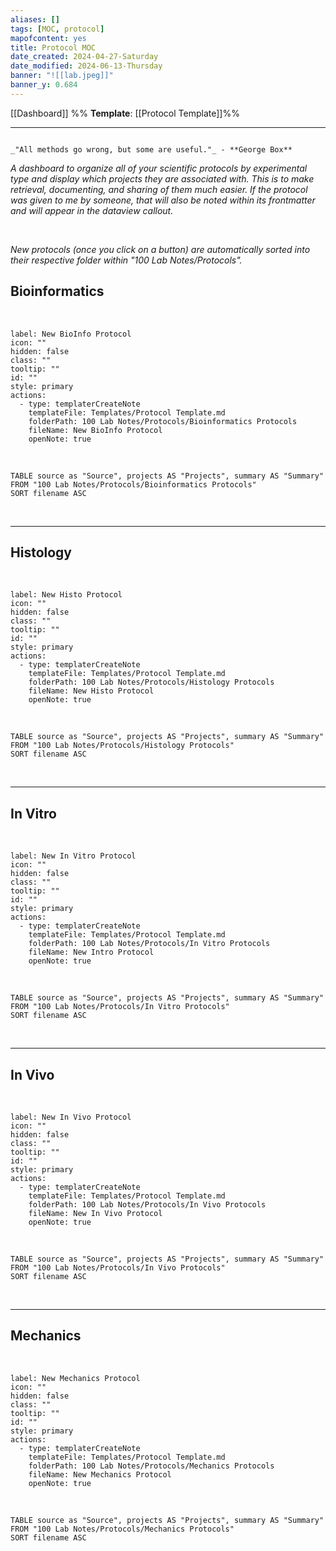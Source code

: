 ```yaml
---
aliases: []
tags: [MOC, protocol]
mapofcontent: yes
title: Protocol MOC
date_created: 2024-04-27-Saturday
date_modified: 2024-06-13-Thursday
banner: "![[lab.jpeg]]"
banner_y: 0.684
---
```


 [[Dashboard]]
%% **Template**: [[Protocol Template]]%%

---

```ad-quote

_"All methods go wrong, but some are useful."_ - **George Box**

```

_A dashboard to organize all of your scientific protocols by experimental type and display which projects they are associated with. This is to make retrieval, documenting, and sharing of them much easier. If the protocol was given to me by someone, that will also be noted within its frontmatter and will appear in the dataview callout._

<br> 

_New protocols (once you click on a button) are automatically sorted into their respective folder within "100 Lab Notes/Protocols"._

## Bioinformatics

<br> 

```meta-bind-button
label: New BioInfo Protocol
icon: ""
hidden: false
class: ""
tooltip: ""
id: ""
style: primary
actions:
  - type: templaterCreateNote
    templateFile: Templates/Protocol Template.md
    folderPath: 100 Lab Notes/Protocols/Bioinformatics Protocols
    fileName: New BioInfo Protocol
    openNote: true

```

<br> 

```dataview
TABLE source as "Source", projects AS "Projects", summary AS "Summary"
FROM "100 Lab Notes/Protocols/Bioinformatics Protocols"
SORT filename ASC
```

<br> 

---

## Histology

<br> 

```meta-bind-button
label: New Histo Protocol
icon: ""
hidden: false
class: ""
tooltip: ""
id: ""
style: primary
actions:
  - type: templaterCreateNote
    templateFile: Templates/Protocol Template.md
    folderPath: 100 Lab Notes/Protocols/Histology Protocols
    fileName: New Histo Protocol
    openNote: true

```

<br> 

```dataview
TABLE source as "Source", projects AS "Projects", summary AS "Summary"
FROM "100 Lab Notes/Protocols/Histology Protocols"
SORT filename ASC
```

<br> 

---

## In Vitro

<br> 

```meta-bind-button
label: New In Vitro Protocol
icon: ""
hidden: false
class: ""
tooltip: ""
id: ""
style: primary
actions:
  - type: templaterCreateNote
    templateFile: Templates/Protocol Template.md
    folderPath: 100 Lab Notes/Protocols/In Vitro Protocols
    fileName: New Intro Protocol
    openNote: true

```

<br> 

```dataview
TABLE source as "Source", projects AS "Projects", summary AS "Summary"
FROM "100 Lab Notes/Protocols/In Vitro Protocols"
SORT filename ASC
```

<br> 

--------

## In Vivo

<br> 

```meta-bind-button
label: New In Vivo Protocol
icon: ""
hidden: false
class: ""
tooltip: ""
id: ""
style: primary
actions:
  - type: templaterCreateNote
    templateFile: Templates/Protocol Template.md
    folderPath: 100 Lab Notes/Protocols/In Vivo Protocols
    fileName: New In Vivo Protocol
    openNote: true

```

<br> 

```dataview
TABLE source as "Source", projects AS "Projects", summary AS "Summary"
FROM "100 Lab Notes/Protocols/In Vivo Protocols"
SORT filename ASC
```

<br> 

--------

## Mechanics

<br> 

```meta-bind-button
label: New Mechanics Protocol
icon: ""
hidden: false
class: ""
tooltip: ""
id: ""
style: primary
actions:
  - type: templaterCreateNote
    templateFile: Templates/Protocol Template.md
    folderPath: 100 Lab Notes/Protocols/Mechanics Protocols
    fileName: New Mechanics Protocol
    openNote: true

```

<br> 

```dataview
TABLE source as "Source", projects AS "Projects", summary AS "Summary"
FROM "100 Lab Notes/Protocols/Mechanics Protocols"
SORT filename ASC
```
